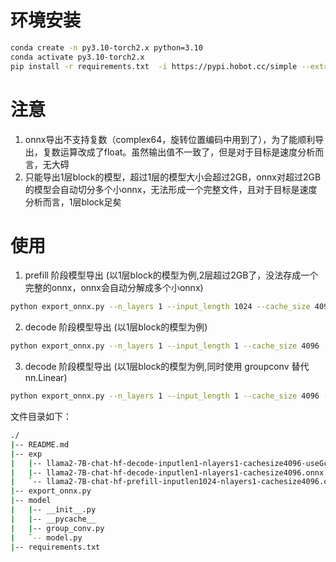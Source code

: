 # 环境安装

```sh
conda create -n py3.10-torch2.x python=3.10
conda activate py3.10-torch2.x
pip install -r requirements.txt  -i https://pypi.hobot.cc/simple --extra-index-url=https://pypi.hobot.cc/hobot-local/simple --trusted-host pypi.hobot.cc
```


# 注意

1. onnx导出不支持复数（complex64，旋转位置编码中用到了），为了能顺利导出，复数运算改成了float。虽然输出值不一致了，但是对于目标是速度分析而言，无大碍
2. 只能导出1层block的模型，超过1层的模型大小会超过2GB，onnx对超过2GB的模型会自动切分多个小onnx，无法形成一个完整文件，且对于目标是速度分析而言，1层block足矣

# 使用

1. prefill 阶段模型导出 (以1层block的模型为例,2层超过2GB了，没法存成一个完整的onnx，onnx会自动分解成多个小onnx)

```sh
python export_onnx.py --n_layers 1 --input_length 1024 --cache_size 4096
```

2. decode 阶段模型导出 (以1层block的模型为例)

```sh
python export_onnx.py --n_layers 1 --input_length 1 --cache_size 4096
```

3. decode 阶段模型导出 (以1层block的模型为例,同时使用 groupconv 替代 nn.Linear)
```sh
python export_onnx.py --n_layers 1 --input_length 1 --cache_size 4096 --group_conv --block_size 32
```


文件目录如下：

```sh
./
|-- README.md
|-- exp
|   |-- llama2-7B-chat-hf-decode-inputlen1-nlayers1-cachesize4096-useGconv-block32.onnx
|   |-- llama2-7B-chat-hf-decode-inputlen1-nlayers1-cachesize4096.onnx
|   `-- llama2-7B-chat-hf-prefill-inputlen1024-nlayers1-cachesize4096.onnx
|-- export_onnx.py
|-- model
|   |-- __init__.py
|   |-- __pycache__
|   |-- group_conv.py
|   `-- model.py
|-- requirements.txt
```
